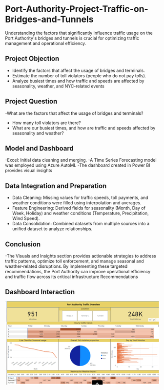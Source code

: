 # Port-Authority-Project-Traffic-on-Bridges-and-Tunnels
Understanding the factors that significantly influence traffic usage on the Port Authority's bridges and tunnels is crucial for optimizing traffic management and operational efficiency. 

## Project Objection
- Identify the factors that affect the usage of bridges and terminals.
- Estimate the number of toll violators (people who do not pay tolls).
- Analyze busiest times and how traffic and speeds are affected by
seasonality, weather, and NYC-related events

## Project Question
-What are the factors that affect the usage of bridges and terminals?
- How many toll violators are there?
- What are our busiest times, and how are traffic and speeds affected by
seasonality and weather?

## Model and Dashboard
 -Excel: Initial data cleaning and merging.
 -A Time Series Forecasting model was employed using Azure AutoML 
 -The dashboard created in Power BI provides visual insights 
 
## Data Integration and Preparation
- Data Cleaning: Missing values for traffic speeds, toll payments, and weather conditions were filled using interpolation and averages.
- Feature Engineering: Derived fields for seasonality (Month, Day of Week, Holiday) and weather conditions (Temperature, Precipitation, Wind Speed).
- Data Consolidation: Combined datasets from multiple sources into a unified dataset to analyze relationships.

## Conclusion
-The Visuals and Insights section provides actionable strategies to address traffic patterns, optimize toll enforcement, and manage seasonal and weather-related disruptions.
By implementing these targeted recommendations, the Port Authority can improve operational efficiency and traffic flow across its critical infrastructure Recommendations

## Dashboard Interaction

![Dashboard](https://github.com/atahirkoylu/Port-Authority-Project-Traffic-on-Bridges-and-Tunnels/blob/main/Traffic%20Overview.png)


